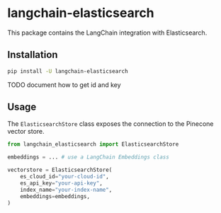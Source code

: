 # langchain-elasticsearch

This package contains the LangChain integration with Elasticsearch.

## Installation

```bash
pip install -U langchain-elasticsearch
```

TODO document how to get id and key

## Usage

The `ElasticsearchStore` class exposes the connection to the Pinecone vector store.

```python
from langchain_elasticsearch import ElasticsearchStore

embeddings = ... # use a LangChain Embeddings class

vectorstore = ElasticsearchStore(
    es_cloud_id="your-cloud-id",
    es_api_key="your-api-key",
    index_name="your-index-name",
    embeddings=embeddings,
)
```

